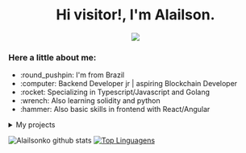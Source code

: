 <p align='center'>
  <h1 align='center'>Hi visitor!, I'm Alailson.</h1>
</p>
<p align='center'>
  <a href="https://www.linkedin.com/in/alailson-andrade-5478841b0/" style='text-decoration: none'>
    <img src="https://img.shields.io/badge/Profile-LinkedIn-white.svg?colorA=#0000FF&colorB=2E2EFE&style=for-the-badge" />
  </a>
</p>

<h3>Here a little about me:</h3>
<ul>
  <li> :round_pushpin: I'm from Brazil</li>
  <li> :computer: Backend Developer jr | aspiring Blockchain Developer</li>
  <li> :rocket: Specializing in Typescript/Javascript and Golang</li>
  <li> :wrench: Also learning solidity and python </li>
  <li> :hammer: Also basic skills in frontend with React/Angular</li>
</ul>

<details>
  <summary>My projects</summary>
  [28Mansion - Backend API doc](https://socialmedia-28mansion.herokuapp.com/api/v1/swagger/)<br>
  [blog - golang](https://golang-crud.herokuapp.com/)<br>
  [cart - reactjs](https://cart-reactjs.netlify.app/)<br>
</details>

![Alailsonko github stats](https://github-readme-stats.vercel.app/api?username=alailsonko&show_icons=true&theme=radical&count_private=true)
[![Top Linguagens](https://github-readme-stats.vercel.app/api/top-langs/?username=alailsonko&layout=compact&custom_title=alailsonko+languages&langs_count=20)](https://github.com/anuraghazra/github-readme-stats)


<!--
**JoseLucasapp/JoseLucasapp** is a ✨ _special_ ✨ repository because its `README.md` (this file) appears on your GitHub profile.

Here are some ideas to get you started:

- 🔭 I’m currently working on ...
- 🌱 I’m currently learning ...
- 👯 I’m looking to collaborate on ...
- 🤔 I’m looking for help with ...
- 💬 Ask me about ...
- 📫 How to reach me: ...
- 😄 Pronouns: ...
- ⚡ Fun fact: ...
-->
